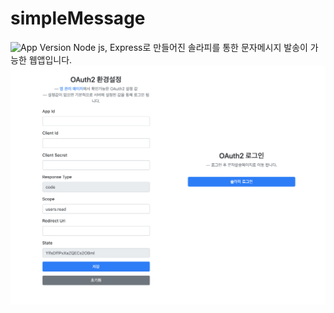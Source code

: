 # simpleMessage
![App Version](https://img.shields.io/badge/simpleMessage-1.0.0-blue.svg)
Node js, Express로 만들어진 솔라피를 통한 문자메시지 발송이 가능한 웹앱입니다.
![실행 화면](./screenshots/앱_실행화면.png)

